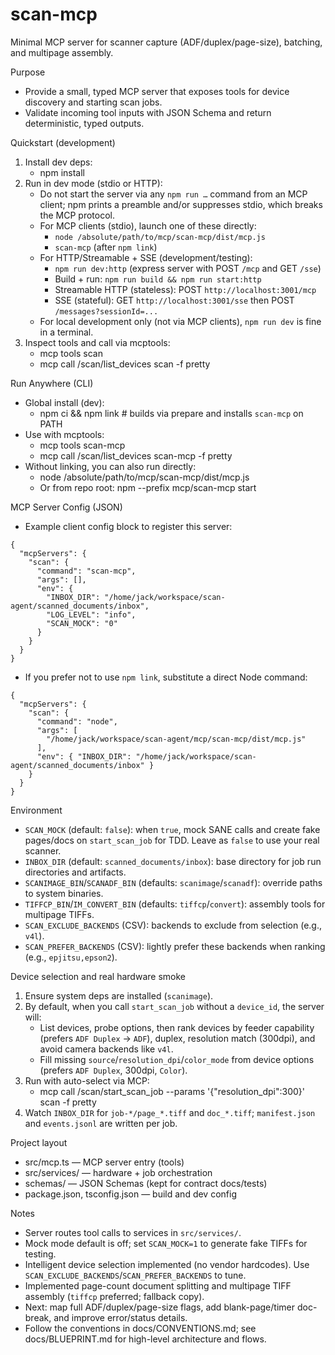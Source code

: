 # scan-mcp

Minimal MCP server for scanner capture (ADF/duplex/page-size), batching, and multipage assembly.

Purpose
- Provide a small, typed MCP server that exposes tools for device discovery and starting scan jobs.
- Validate incoming tool inputs with JSON Schema and return deterministic, typed outputs.
  

Quickstart (development)
1. Install dev deps:
   - npm install
2. Run in dev mode (stdio or HTTP):
   - Do not start the server via any `npm run …` command from an MCP client; npm prints a preamble and/or suppresses stdio, which breaks the MCP protocol.
   - For MCP clients (stdio), launch one of these directly:
     - `node /absolute/path/to/mcp/scan-mcp/dist/mcp.js`
     - `scan-mcp` (after `npm link`)
   - For HTTP/Streamable + SSE (development/testing):
     - `npm run dev:http` (express server with POST `/mcp` and GET `/sse`)
     - Build + run: `npm run build && npm run start:http`
     - Streamable HTTP (stateless): POST `http://localhost:3001/mcp`
     - SSE (stateful): GET `http://localhost:3001/sse` then POST `/messages?sessionId=...`
   - For local development only (not via MCP clients), `npm run dev` is fine in a terminal.
3. Inspect tools and call via mcptools:
   - mcp tools scan
   - mcp call /scan/list_devices scan -f pretty

Run Anywhere (CLI)
- Global install (dev):
  - npm ci && npm link  # builds via prepare and installs `scan-mcp` on PATH
- Use with mcptools:
  - mcp tools scan-mcp
  - mcp call /scan/list_devices scan-mcp -f pretty
- Without linking, you can also run directly:
  - node /absolute/path/to/mcp/scan-mcp/dist/mcp.js
  - Or from repo root: npm --prefix mcp/scan-mcp start

MCP Server Config (JSON)
- Example client config block to register this server:
```
{
  "mcpServers": {
    "scan": {
      "command": "scan-mcp",
      "args": [],
      "env": {
        "INBOX_DIR": "/home/jack/workspace/scan-agent/scanned_documents/inbox",
        "LOG_LEVEL": "info",
        "SCAN_MOCK": "0"
      }
    }
  }
}
```
- If you prefer not to use `npm link`, substitute a direct Node command:
```
{
  "mcpServers": {
    "scan": {
      "command": "node",
      "args": [
        "/home/jack/workspace/scan-agent/mcp/scan-mcp/dist/mcp.js"
      ],
      "env": { "INBOX_DIR": "/home/jack/workspace/scan-agent/scanned_documents/inbox" }
    }
  }
}
```

Environment
- `SCAN_MOCK` (default: `false`): when `true`, mock SANE calls and create fake pages/docs on `start_scan_job` for TDD. Leave as `false` to use your real scanner.
- `INBOX_DIR` (default: `scanned_documents/inbox`): base directory for job run directories and artifacts.
- `SCANIMAGE_BIN`/`SCANADF_BIN` (defaults: `scanimage`/`scanadf`): override paths to system binaries.
- `TIFFCP_BIN`/`IM_CONVERT_BIN` (defaults: `tiffcp`/`convert`): assembly tools for multipage TIFFs.
 - `SCAN_EXCLUDE_BACKENDS` (CSV): backends to exclude from selection (e.g., `v4l`).
 - `SCAN_PREFER_BACKENDS` (CSV): lightly prefer these backends when ranking (e.g., `epjitsu,epson2`).

Device selection and real hardware smoke
1) Ensure system deps are installed (`scanimage`).
2) By default, when you call `start_scan_job` without a `device_id`, the server will:
   - List devices, probe options, then rank devices by feeder capability (prefers `ADF Duplex` → `ADF`), duplex, resolution match (300dpi), and avoid camera backends like `v4l`.
   - Fill missing `source`/`resolution_dpi`/`color_mode` from device options (prefers `ADF Duplex`, 300dpi, `Color`).
3) Run with auto-select via MCP:
   - mcp call /scan/start_scan_job --params '{"resolution_dpi":300}' scan -f pretty
4) Watch `INBOX_DIR` for `job-*/page_*.tiff` and `doc_*.tiff`; `manifest.json` and `events.jsonl` are written per job.

Project layout
- src/mcp.ts — MCP server entry (tools)
- src/services/ — hardware + job orchestration
- schemas/ — JSON Schemas (kept for contract docs/tests)
- package.json, tsconfig.json — build and dev config

Notes
- Server routes tool calls to services in `src/services/`.
- Mock mode default is off; set `SCAN_MOCK=1` to generate fake TIFFs for testing.
- Intelligent device selection implemented (no vendor hardcodes). Use `SCAN_EXCLUDE_BACKENDS`/`SCAN_PREFER_BACKENDS` to tune.
- Implemented page-count document splitting and multipage TIFF assembly (`tiffcp` preferred; fallback copy).
- Next: map full ADF/duplex/page-size flags, add blank-page/timer doc-break, and improve error/status details.
- Follow the conventions in docs/CONVENTIONS.md; see docs/BLUEPRINT.md for high-level architecture and flows.

